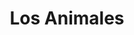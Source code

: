 ---
pid: PT316
title: Los Animales
location_transcription: Zoo de Philadelphia
zipcode: '19133'
outside_phl: 
neighborhood: Fairhill,North Philadelphia
age: '51'
age_range: 50-59
instagram: 
image_file_name: PT_316.jpg
proposal_transcription: Mejorar el zolologico y tener mas animales
topic: Animals,Environment,Philadelphia
topic_summary: 0, 0, 0
type: Conceptual,Park
keywords_other: animals, zoo, philadelphia zoo
credit: Ramon Ortiz
image_labels: 
twitter: 
facebook: 
permalink: "/monuments/pt316/"
layout: item-page
---
